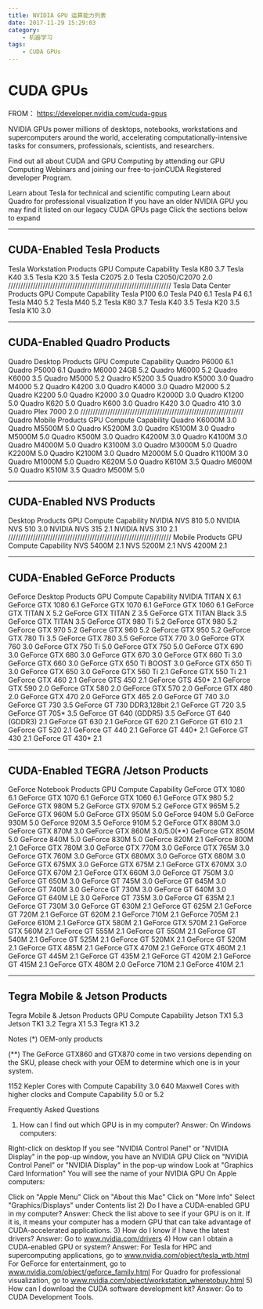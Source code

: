```yaml
---
title: NVIDIA GPU 运算能力列表
date: 2017-11-29 15:29:03
category:
    - 机器学习
tags:
    - CUDA GPUs
---
```

# CUDA GPUs

FROM： https://developer.nvidia.com/cuda-gpus

NVIDIA GPUs power millions of desktops, notebooks, workstations and supercomputers around the world, accelerating computationally-intensive tasks for consumers, professionals, scientists, and researchers.

Find out all about CUDA and GPU Computing by attending our GPU Computing Webinars and joining our free-to-joinCUDA Registered developer Program.

Learn about Tesla for technical and scientific computing
Learn about Quadro for professional visualization
If you have an older NVIDIA GPU you may find it listed on our legacy CUDA GPUs page
Click the sections below to expand

---

## CUDA-Enabled Tesla Products

Tesla Workstation Products
GPU	Compute Capability
Tesla K80	3.7
Tesla K40	3.5
Tesla K20	3.5
Tesla C2075	2.0
Tesla C2050/C2070	2.0
//////////////////////////////////////////////////////////////////
Tesla Data Center Products
GPU	Compute Capability
Tesla P100	6.0
Tesla P40	6.1
Tesla P4	6.1
Tesla M40	5.2
Tesla M40	5.2
Tesla K80	3.7
Tesla K40	3.5
Tesla K20	3.5
Tesla K10	3.0

---

## CUDA-Enabled Quadro Products

Quadro Desktop Products
GPU	Compute Capability
Quadro P6000	6.1
Quadro P5000	6.1
Quadro M6000 24GB	5.2
Quadro M6000	5.2
Quadro K6000	3.5
Quadro M5000	5.2
Quadro K5200	3.5
Quadro K5000	3.0
Quadro M4000	5.2
Quadro K4200	3.0
Quadro K4000	3.0
Quadro M2000	5.2
Quadro K2200	5.0
Quadro K2000	3.0
Quadro K2000D	3.0
Quadro K1200	5.0
Quadro K620	5.0
Quadro K600	3.0
Quadro K420	3.0
Quadro 410	3.0
Quadro Plex 7000	2.0
//////////////////////////////////////////////////////////////////
Quadro Mobile Products
GPU	Compute Capability
Quadro K6000M	3.0
Quadro M5500M	5.0
Quadro K5200M	3.0
Quadro K5100M	3.0
Quadro M5000M	5.0
Quadro K500M	3.0
Quadro K4200M	3.0
Quadro K4100M	3.0
Quadro M4000M	5.0
Quadro K3100M	3.0
Quadro M3000M	5.0
Quadro K2200M	5.0
Quadro K2100M	3.0
Quadro M2000M	5.0
Quadro K1100M	3.0
Quadro M1000M	5.0
Quadro K620M	5.0
Quadro K610M	3.5
Quadro M600M	5.0
Quadro K510M	3.5
Quadro M500M	5.0

---

## CUDA-Enabled NVS Products

Desktop Products
GPU	Compute Capability
NVIDIA NVS 810	5.0
NVIDIA NVS 510	3.0
NVIDIA NVS 315	2.1
NVIDIA NVS 310	2.1
//////////////////////////////////////////////////////////////////
Mobile Products
GPU	Compute Capability
NVS 5400M	2.1
NVS 5200M	2.1
NVS 4200M	2.1

---

## CUDA-Enabled GeForce Products

GeForce Desktop Products
GPU	Compute Capability
NVIDIA TITAN X	6.1
GeForce GTX 1080	6.1
GeForce GTX 1070	6.1
GeForce GTX 1060	6.1
GeForce GTX TITAN X	5.2
GeForce GTX TITAN Z	3.5
GeForce GTX TITAN Black	3.5
GeForce GTX TITAN	3.5
GeForce GTX 980 Ti	5.2
GeForce GTX 980	5.2
GeForce GTX 970	5.2
GeForce GTX 960	5.2
GeForce GTX 950	5.2
GeForce GTX 780 Ti	3.5
GeForce GTX 780	3.5
GeForce GTX 770	3.0
GeForce GTX 760	3.0
GeForce GTX 750 Ti	5.0
GeForce GTX 750	5.0
GeForce GTX 690	3.0
GeForce GTX 680	3.0
GeForce GTX 670	3.0
GeForce GTX 660 Ti	3.0
GeForce GTX 660	3.0
GeForce GTX 650 Ti BOOST	3.0
GeForce GTX 650 Ti	3.0
GeForce GTX 650	3.0
GeForce GTX 560 Ti	2.1
GeForce GTX 550 Ti	2.1
GeForce GTX 460	2.1
GeForce GTS 450	2.1
GeForce GTS 450*	2.1
GeForce GTX 590	2.0
GeForce GTX 580	2.0
GeForce GTX 570	2.0
GeForce GTX 480	2.0
GeForce GTX 470	2.0
GeForce GTX 465	2.0
GeForce GT 740	3.0
GeForce GT 730	3.5
GeForce GT 730 DDR3,128bit	2.1
GeForce GT 720	3.5
GeForce GT 705*	3.5
GeForce GT 640 (GDDR5)	3.5
GeForce GT 640 (GDDR3)	2.1
GeForce GT 630	2.1
GeForce GT 620	2.1
GeForce GT 610	2.1
GeForce GT 520	2.1
GeForce GT 440	2.1
GeForce GT 440*	2.1
GeForce GT 430	2.1
GeForce GT 430*	2.1

---

## CUDA-Enabled TEGRA /Jetson Products

GeForce Notebook Products
GPU	Compute Capability
GeForce GTX 1080	6.1
GeForce GTX 1070	6.1
GeForce GTX 1060	6.1
GeForce GTX 980	5.2
GeForce GTX 980M	5.2
GeForce GTX 970M	5.2
GeForce GTX 965M	5.2
GeForce GTX 960M	5.0
GeForce GTX 950M	5.0
GeForce 940M	5.0
GeForce 930M	5.0
GeForce 920M	3.5
GeForce 910M	5.2
GeForce GTX 880M	3.0
GeForce GTX 870M	3.0
GeForce GTX 860M	3.0/5.0(**)
GeForce GTX 850M	5.0
GeForce 840M	5.0
GeForce 830M	5.0
GeForce 820M	2.1
GeForce 800M	2.1
GeForce GTX 780M	3.0
GeForce GTX 770M	3.0
GeForce GTX 765M	3.0
GeForce GTX 760M	3.0
GeForce GTX 680MX	3.0
GeForce GTX 680M	3.0
GeForce GTX 675MX	3.0
GeForce GTX 675M	2.1
GeForce GTX 670MX	3.0
GeForce GTX 670M	2.1
GeForce GTX 660M	3.0
GeForce GT 750M	3.0
GeForce GT 650M	3.0
GeForce GT 745M	3.0
GeForce GT 645M	3.0
GeForce GT 740M	3.0
GeForce GT 730M	3.0
GeForce GT 640M	3.0
GeForce GT 640M LE	3.0
GeForce GT 735M	3.0
GeForce GT 635M	2.1
GeForce GT 730M	3.0
GeForce GT 630M	2.1
GeForce GT 625M	2.1
GeForce GT 720M	2.1
GeForce GT 620M	2.1
GeForce 710M	2.1
GeForce 705M	2.1
GeForce 610M	2.1
GeForce GTX 580M	2.1
GeForce GTX 570M	2.1
GeForce GTX 560M	2.1
GeForce GT 555M	2.1
GeForce GT 550M	2.1
GeForce GT 540M	2.1
GeForce GT 525M	2.1
GeForce GT 520MX	2.1
GeForce GT 520M	2.1
GeForce GTX 485M	2.1
GeForce GTX 470M	2.1
GeForce GTX 460M	2.1
GeForce GT 445M	2.1
GeForce GT 435M	2.1
GeForce GT 420M	2.1
GeForce GT 415M	2.1
GeForce GTX 480M	2.0
GeForce 710M	2.1
GeForce 410M	2.1

---

## Tegra Mobile & Jetson Products

Tegra Mobile & Jetson Products
GPU	Compute Capability
Jetson TX1	5.3
Jetson TK1	3.2
Tegra X1	5.3
Tegra K1	3.2

Notes
(*) OEM-only products

(**) The GeForce GTX860 and GTX870 come in two versions depending on the SKU, please check with your OEM to determine which one is in your system.

1152 Kepler Cores with Compute Capability 3.0
640 Maxwell Cores with higher clocks and Compute Capability 5.0 or 5.2
 
Frequently Asked Questions
1) How can I find out which GPU is in my computer?
Answer:
On Windows computers:

Right-click on desktop
If you see "NVIDIA Control Panel" or "NVIDIA Display" in the pop-up window, you have an NVIDIA GPU
Click on "NVIDIA Control Panel" or "NVIDIA Display" in the pop-up window
Look at "Graphics Card Information"
You will see the name of your NVIDIA GPU
On Apple computers:

Click on "Apple Menu"
Click on "About this Mac"
Click on "More Info"
Select "Graphics/Displays" under Contents list
2) Do I have a CUDA-enabled GPU in my computer?
Answer: Check the list above to see if your GPU is on it. If it is, it means your computer has a modern GPU that can take advantage of CUDA-accelerated applications.
3) How do I know if I have the latest drivers?
Answer: Go to www.nvidia.com/drivers
4) How can I obtain a CUDA-enabled GPU or system?
Answer:
For Tesla for HPC and supercomputing applications, go to www.nvidia.com/object/tesla_wtb.html
For GeForce for entertainment, go to www.nvidia.com/object/geforce_family.html
For Quadro for professional visualization, go to www.nvidia.com/object/workstation_wheretobuy.html
5) How can I download the CUDA software development kit?
Answer: Go to CUDA Development Tools.

